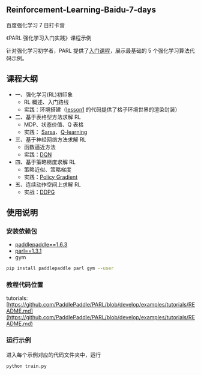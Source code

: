## Reinforcement-Learning-Baidu-7-days

百度强化学习 7 日打卡营

《PARL 强化学习入门实践》课程示例

针对强化学习初学者，PARL 提供了[入门课程](https://aistudio.baidu.com/aistudio/course/introduce/1335)，展示最基础的 5 个强化学习算法代码示例。

## 课程大纲

- 一、强化学习(RL)初印象
  - RL 概述、入门路线
  - 实践：环境搭建（[lesson1](lesson1/gridworld.py) 的代码提供了格子环境世界的渲染封装）
- 二、基于表格型方法求解 RL
  - MDP、状态价值、Q 表格
  - 实践： [Sarsa](lesson2/sarsa)、[Q-learning](lesson2/q_learning)
- 三、基于神经网络方法求解 RL
  - 函数逼近方法
  - 实践：[DQN](lesson3/dqn)
- 四、基于策略梯度求解 RL
  - 策略近似、策略梯度
  - 实践：[Policy Gradient](lesson4/policy_gradient)
- 五、连续动作空间上求解 RL
  - 实战：[DDPG](lesson5/ddpg)

## 使用说明

### 安装依赖包

- [paddlepaddle==1.6.3](https://github.com/PaddlePaddle/Paddle)
- [parl==1.3.1](https://github.com/PaddlePaddle/PARL)
- gym

```bash
pip install paddlepaddle parl gym --user
```

### 教程代码位置

tutorials: [https://github.com/PaddlePaddle/PARL/blob/develop/examples/tutorials/README.md](https://github.com/PaddlePaddle/PARL/blob/develop/examples/tutorials/README.md)

### 运行示例

进入每个示例对应的代码文件夹中，运行

```python
python train.py
```
